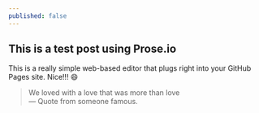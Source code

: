 ```yaml
---
published: false
---
```

## This is a test post using Prose.io

This is a really simple web-based editor that plugs right into your GitHub Pages site. Nice!!! :smile:

> We loved with a love that was more than love  
> — Quote from someone famous.


